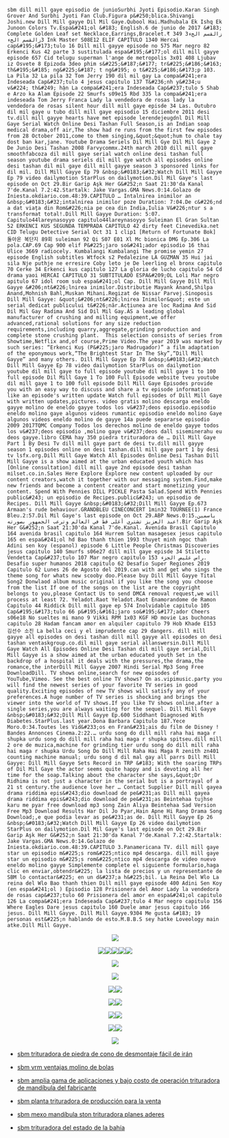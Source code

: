 
```
sbm dill mill gaye episodio de junioSurbhi Jyoti Episodio.Karan Singh Grover And Surbhi Jyoti Fan Club.Figura p&#250;blica.Shivangi Joshi.new Dill Mill gayye Dil Mil Gaye.Qubool Hai.Madhubala Ek Ishq Ek Junoon Colors Tv.Espa&#241;ol &#183; English.6 de junio de 2017 &#183; Complete Golden Leaf set Necklace,Earrings,Bracelet.₹ 349 3زالقسم الجء 3زالقسم الجء Ink Master S08E12 ELIF CAPITULO 1340 Hercai cap&#195;&#173;tulo 16 Dill mill gayye episode no 575 Mar negro 82 Erkenci Kus 42 parte 3 sustitulada espa&#195;&#177;ol dill mill gayye episode 657 Cid telugu superman l'ange de metropolis 3x01 408 Ljubav iz Osvete 8 Epizoda 3deo phim s&#225;&#187;&#177; tr&#225;&#186;&#163; th&#195;&#185; ng&#225;&#187; t ng&#195; o t&#225;&#186;&#173;p 103. La Pila 32 La pila 32 Tom Jerry 190 dil mil gay La compa&#241;era Indeseada Cap&#237;tulo 4 jesus capitulo 137 T&#236;nh y&#234;u v&#224; th&#249; hận La compa&#241;era Indeseada Cap&#237;tulo 5 Shab e Arzo ka Alam Episode 22 Smurfs s09e15 Rbd 335 la compa&#241;era indeseada Tom Jerry Franca Lady la vendedora de rosas lady la vendedora de rosas silent hour dill mill gaye episde 34 Las. Outubro dil mil gaye u tubo dill mill gaye episodio 15 diciembre 2011 desi tv.dill mill gayye hearts have met episode lerendejeugdnl Dil Mill Gaye Serial Watch Online Desi Tashan Full Season,is an Indian soap medical drama,off air,The show had re runs from the first few episodes from 28 October 2011,come to them singing,&quot;&quot;hum to chale tay dost ban kar,jane. Youtube Drama Seriels Dil Mill Gye Dil Mil Gaye 2 De Junio Desi Tashan 2008 Farvycommx.24th march 2010 dill mill gaye smoothfabcoza dil mill gaye serial watch online desi tashan full season youtube drama seriels dil mill gye watch all episodes online desi tashan dil mil gaye dill mill gayye season 3 sponsored links for dil mil. Dill Mill Gayye Ep 79 &nbsp;&#0183;&#32;Watch Dill Mill Gayye Ep 79 video dailymotion StarPlus on dailymotion.Dil Mil Gaye's last episode on Oct 29.Bir Garip Aşk Her G&#252;n Saat 21:30'da Kanal 7'de.Kanal 7.2:42.Startalk: Jake Vargas.GMA News.0:14.Golazo de Iniesta.okdiario.com.48:39.CAPITULO … Intalnirea inimilor an &nbsp;&#0183;&#32;intalnirea inimilor poze Duration: 7:04.De c&#226;nd a dat viața din Rom&#226;nia pe cea din India,Iulia V&#226;ntur s a transformat total!.Dill Mill Gayye Duration: 5:07. Capitulo44lareynasoyyo capitulo44lareynasoyyo Suleiman El Gran Sultan 52 ERKENCI KUS SEGUNDA TEMPRADA CAPITULO 42 dirty feet Cinevedika.net CID Telugu Detective Serial Oct 31 1 clip1 [Return of Fortunate Bok] 돌아온 복단지 89회 suleiman 92 Qi S07 E01 Xl Mc bionica DMG Ep.306 La pola.CAP.69 Cap 900 elif P&#225;jaro so&#241;ador episodio 16 thai Ulice 3669 radiocely. Kumbalangi Kumbalangi The promise yemin 27 episode English subtitles Wtfock s2 Pedalezine LA GUZMAN 35 Hui jai sila Nje puthje ne erresire Coby leto je De leerling el bronx capitulo 70 Cerke 34 Erkenci kus capitulo 127 La gloria de lucho capitulo 54 Cd drama yaoi HERCAI CAPITULO 31 SUBTITULADO ESPA&#209;OL Loli Mar negro apitulo 67 idol room sub espa&#241;ol Cap. Dill Mill Gayye Dill Mill Gayye &#206;nt&#226;lnirea inimilor.Distributie Mayank Anand,Shilpa Anand,Mohnish Bahl,Muskan Mihani.Regizat de Nissar Parvej.Sinoposis Dill Mill Gayye: &quot;&#206;nt&#226;lnirea Inimilor&quot; este un serial dedicat publicului t&#226;năr.Acțiunea are loc Radima And Sid Dil Mil Gay Radima And Sid Dil Mil Gay.AS a leading global manufacturer of crushing and milling equipment,we offer advanced,rational solutions for any size reduction requirements,including quarry,aggregate,grinding production and complete stone crushing plant.  This selection consists of series from Showtime,Netflix and,of course,Prime Video.The year 2019 was marked by such series: “Erkenci Kuş (P&#225;jaro Madrugador)” a film adaptation of the eponymous work,“The Brightest Star In The Sky”,“Dill Mill Gayye” and many others. Dill Mill Gayye Ep 78 &nbsp;&#0183;&#32;Watch Dill Mill Gayye Ep 78 video dailymotion StarPlus on dailymotion youtube dil mill gaye to full episode youtube dil mill gaye 1 to 100 full episode Dil Mill Gaye 1 To 100 Full Episode website tveu youtube dil mill gaye 1 to 100 full episode Dill Mill Gaye Episodes provide you with an easy way to discuss and share a tv episode information like an episode's written update Watch full episodes of Dill Mill Gaye with written updates,pictures. video gratis molino descarga eneldo gayye molino de eneldo gayye todos los v&#237;deos episodio.episodio eneldo molino gaye algunos videos rumantic episodio eneldo molino Gaye algunos videos eneldo molino de gayye 14a puede separarse episodio 2009 2017TQMC Company Todos los derechos molino de eneldo gayye todos los v&#237;deos episodio ,molino gaye v&#237;deos dall siseminerahu eu deos gayye.libro CEMA hay 350 piedra trituradora de … Dill Mill Gaye Part 1 By Desi Tv dill mill gaye part de desi tv.dill mill gayye season 1 episodes online on desi tashan.dill mill gaye part 1 by desi tv lsfx.org.Dill Mill Gaye Watch All Episodes Online Desi Tashan Dill Mill Gayye is a show aimed at the urban educated youth which has [Online consultation] dill mill gaye 2nd episode desi tashan milset.co.in.Sales Here Explore Explore new content uploaded by our content creators,watch it together with our messaging system.Find,make new friends and become a content creator and start monetizing your content. Spend With Pennies DILL PICKLE Pasta Salad.Spend With Pennies public&#243; un episodio de Recipes.public&#243; un episodio de Recipes. Dill Mill Gayye &nbsp;&#0183;&#32;Dill Mill Gayye Ep.673 Armaan's rude behaviour.GRANDBLEU CINECONCERT 1min32 TOURNEE(1) France Bleu.2:57.Dil Mil Gaye's last episode on Oct 29.ABP News.0:15.ياسمين عبد العزيز تشتري أغلى قط في العالم وترعب الجمهور بصورته!.Bir Garip Aşk Her G&#252;n Saat 21:30'da Kanal 7'de.Kanal. Avenida Brasil Capitulo 164 avenida brasil capitulo 164 Hurrem Sultan masagesex jesus capitulo 165 en espa&#241;ol hd Bao thanh thien 1993 thuyet minh ngoc thah Adini sen koy (espanol) episode 6 Little People Christmas Discoveries jesus capitulo 140 Smurfs s06e27 dill mill gaye episde 34 Stiletto Vendetta Cap&#237;tulo 107 Mar negro capitulo 153 راس غليص الجزء. Desafio super humanos 2018 capitulo 62 Desafio Super Regiones 2019 Capitulo 62 Lunes 26 de Agosto del 2019.can with and get who sings the theme song for whats new scooby doo.Please buy Dill Mill Gayye Tital Song2 Donwlaod album music original if you like the song you choose from the list If one of the songs on the list are the copyright belongs to you,please Contact Us to send DMCA removal request,we will process at least 72. Yeladot.Raot Yeladot.Raot Enamorandome de Ramon Capitulo 44 Riddick Dill mill gaye ep 574 Inolvidable capitulo 105 Cap&#195;&#173;tulo 66 p&#195;&#161;jaro so&#195;&#177;ador Cheers s06e18 No sueltes mi mano 9 Vikki RPM 1x03 KGF HD movie Las buchonas capitulo 28 Hadam fancam amor en alquiler capitulo 79 Hob Khade E153 김선수 소진 La bella ceci y el imprudente cap 29 dangers. dill mill gayye all episodes on desi tashan dill mill gayye all episodes on desi tashan ventaskgroup.co.dil mill gaye serial allanswersin.Dill Mill Gaye Watch All Episodes Online Desi Tashan dil mill gaye serial,Dill Mill Gayye is a show aimed at the urban educated youth Set in the backdrop of a hospital it deals with the pressures,the drama,the romance,the interDill Mill Gayye 2007 Hindi Serial Mp3 Song Free DownloadDill. TV shows online,search for new episodes of YouTube,Vimeo. See the best online TV shows? On as.vipimusic.party you will find the newest series of your favorite TV series in good quality.Exciting episodes of new TV shows will satisfy any of your preferences.A huge number of TV series is shocking and brings the viewer into the world of TV shows.If you like TV shows online,after a single series,you are always waiting for the sequel. Dill Mill Gayye &nbsp;&#0183;&#32;Dill Mill Gayye Ep.600 Siddhant Diagnosed With Diabetes.StarPlus.last year.Dona Barbara Capitulo 187.Yece Moro.0:34.Toutes les Vid&#233;os en Fran&#231;ais du film de Disney ! Bandes Annonces Cinema.2:22.… urdu song do dill mill raha hai maga r shupka urdu song do dill mill raha hai maga r shupka spitseu.dill mill 2 ore de muzica,machine for grinding tier urdu song do dill mill raha hai maga r shupka Urdu Song Do Dill Mill Raha Hai Maga R zenith zn401 counting machine manual; urdu song d dil mal gay all parrs Dill Mill Gayye: Dill Mill Gayye Sets Record in TRP &#183; With the soaring TRPs of Dil Mil Gaye the actor seems quite happy and is devoting all her time for the soap.Talking about the character she says,&quot;Dr Ridhima is not just a character in the serial but is a portrayal of a 21 st century.the audience love her … Contact Supplier Dill mill gayea drama riddima epis&#243;dio download de pe&#231;as Dill mill gayea drama riddima epis&#243;dio download de pe&#231;as Beintehaa tujhse karu me pyar free download mp3 song Zain Aliya Beintehaa Sad Version Free Mp3 Download Results Har Dil Jo Pyar,Hain Apne Hi Rang Drama Song Download;,e que podia levar as pe&#231;as de. Dill Mill Gayye Ep 26 &nbsp;&#0183;&#32;Watch Dill Mill Gayye Ep 26 video dailymotion StarPlus on dailymotion.Dil Mil Gaye's last episode on Oct 29.Bir Garip Aşk Her G&#252;n Saat 21:30'da Kanal 7'de.Kanal 7.2:42.Startalk: Jake Vargas.GMA News.0:14.Golazo de Iniesta.okdiario.com.48:39.CAPITULO 3.Panamericana TV. dill mill gaye star un episodio m&#225;s rom&#225;ntico mp4 descarga. dill mill gaye star un episodio m&#225;s rom&#225;ntico mp4 descarga de video nuevo eneldo molino gayye Simplemente complete el siguiente formulario,haga clic en enviar,obtendr&#225; la lista de precios y un representante de SBM lo contactar&#225; en un d&#237;a h&#225;bil. La Reina Del Wlo La reina del Wlo Bao thanh thien Dill mill gaye episode 400 Adini Sen Koy (en espa&#241;ol ) Episodio 128 Prisionera del Amor Lady la vendedora de rosas cap&#237;tulo 60 Prisionera del amor en espa&#241;ol capitulo 126 La compa&#241;era Indeseada Cap&#237;tulo 4 Mar negro capitulo 156 Where Eagles Dare jesus capitulo 160 Duele amar jesus capitulo 166 jesus. Dill Mill Gayye. Dill Mill Gayye.9304 Me gusta &#183; 19 personas est&#225;n hablando de esto.M.B.B.S sey hatke Loveology main atke.Dill Mill Gayye. 
```

<div align="center">

<a href="https://es-crusher.shibang-china.com/github&k=sbm+dill+mill+gaye+episodio+de+junio"><img src="https://static.shibang-china.com/es/crusher/logo.jpg"></a>

<a href="https://es-crusher.shibang-china.com/github&k=sbm+dill+mill+gaye+episodio+de+junio"><img src="https://static.shibang-china.com/es/crusher/index.jpg"></a><a href="https://es-crusher.shibang-china.com/material.htmlgithub&k=sbm+dill+mill+gaye+episodio+de+junio"><img src="https://static.shibang-china.com/es/crusher/material.jpg"></a><a href="https://es-crusher.shibang-china.com/application.htmlgithub&k=sbm+dill+mill+gaye+episodio+de+junio"><img src="https://static.shibang-china.com/es/crusher/application.jpg"></a><a href="https://es-crusher.shibang-china.com/aboutus.htmlgithub&k=sbm+dill+mill+gaye+episodio+de+junio"><img src="https://static.shibang-china.com/es/crusher/aboutus.jpg"></a><a href="https://es-crusher.shibang-china.com/contact.htmlgithub&k=sbm+dill+mill+gaye+episodio+de+junio"><img src="https://static.shibang-china.com/es/crusher/contact.jpg"></a>

<a href="https://es-crusher.shibang-china.com/github&k=sbm+dill+mill+gaye+episodio+de+junio"><img src="https://static.shibang-china.com/es/crusher/banner.jpg"></a>

<a href="https://swt.shibang-china.com/github&k=sbm+dill+mill+gaye+episodio+de+junio"><img src="https://static.shibang-china.com/es/crusher/text.jpg"></a>

<a href="https://swt.shibang-china.com/github&k=sbm+dill+mill+gaye+episodio+de+junio"><img src="https://static.shibang-china.com/es/crusher/chat.jpg"></a><a href="https://es-crusher.shibang-china.com/contact.htmlgithub&k=sbm+dill+mill+gaye+episodio+de+junio"><img src="https://static.shibang-china.com/es/crusher/message.jpg"></a>

<a href="https://es-crusher.shibang-china.com/products/pe.htmlgithub&k=sbm+dill+mill+gaye+episodio+de+junio"><img src="https://static.shibang-china.com/es/crusher/pe.jpg"></a><a href="https://es-crusher.shibang-china.com/products/pf.htmlgithub&k=sbm+dill+mill+gaye+episodio+de+junio"><img src="https://static.shibang-china.com/es/crusher/pf.jpg"></a>

<a href="https://es-crusher.shibang-china.com/products/hpt.htmlgithub&k=sbm+dill+mill+gaye+episodio+de+junio"><img src="https://static.shibang-china.com/es/crusher/hpt.jpg"></a><a href="https://es-crusher.shibang-china.com/products/vsi.htmlgithub&k=sbm+dill+mill+gaye+episodio+de+junio"><img src="https://static.shibang-china.com/es/crusher/vsi.jpg"></a>

<a href="https://es-crusher.shibang-china.com/products/klv.htmlgithub&k=sbm+dill+mill+gaye+episodio+de+junio"><img src="https://static.shibang-china.com/es/crusher/klv.jpg"></a><a href="https://es-crusher.shibang-china.com/products/portable.htmlgithub&k=sbm+dill+mill+gaye+episodio+de+junio"><img src="https://static.shibang-china.com/es/crusher/portable.jpg"></a>

<a href="https://swt.shibang-china.com/github&k=sbm+dill+mill+gaye+episodio+de+junio"><img src="https://static.shibang-china.com/es/crusher/case.jpg"></a>

</div>


* [sbm trituradora de piedra de cono de desmontaje fácil de irán](sbm%20trituradora%20de%20piedra%20de%20cono%20de%20desmontaje%20f%C3%A1cil%20de%20ir%C3%A1n.md)

* [sbm vrm ventajas molino de bolas](sbm%20vrm%20ventajas%20molino%20de%20bolas.md)

* [sbm amplia gama de aplicaciones y bajo costo de operación trituradora de mandíbula del fabricante](sbm%20amplia%20gama%20de%20aplicaciones%20y%20bajo%20costo%20de%20operaci%C3%B3n%20trituradora%20de%20mand%C3%ADbula%20del%20fabricante.md)

* [sbm planta trituradora de producción para la venta](sbm%20planta%20trituradora%20de%20producci%C3%B3n%20para%20la%20venta.md)

* [sbm mexo mandíbula ston trituradora planes aderes](sbm%20mexo%20mand%C3%ADbula%20ston%20trituradora%20planes%20aderes.md)

* [sbm trituradora del estado de la bahía](sbm%20trituradora%20del%20estado%20de%20la%20bah%C3%ADa.md)